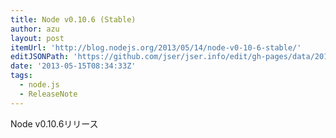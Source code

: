 ```yaml
---
title: Node v0.10.6 (Stable)
author: azu
layout: post
itemUrl: 'http://blog.nodejs.org/2013/05/14/node-v0-10-6-stable/'
editJSONPath: 'https://github.com/jser/jser.info/edit/gh-pages/data/2013/05/index.json'
date: '2013-05-15T08:34:33Z'
tags:
  - node.js
  - ReleaseNote
---
```

Node v0.10.6リリース
